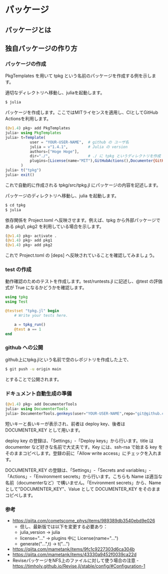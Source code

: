 # パッケージ

## パッケージとは


## 独自パッケージの作り方

### パッケージの作成
PkgTemplates を用いて tpkg という名前のパッケージを作成する例を示します。

適切なディレクトリへ移動し、juliaを起動します。

```bash
$ julia
```

パッケージを作成します。ここではMITライセンスを適用し、CIとしてGitHub Actionsを利用します。

```Julia
(@v1.4) pkg> add PkgTemplates
julia> using PkgTemplates
julia> t=Template(
           user = "YOUR-USER-NAME",  # github の ユーザ名
           julia = v"1.4.1",         # Julia の version
           authors=["Hoge Hoge"],
           dir="./",                 # ./ に tpkg というディレクトリを作成
           plugins=[License(name="MIT"),GitHubActions(),Documenter{GitHubActions}()]
       )
julia> t("tpkg")
julia> exit()
```

これで自動的に作成される tpkg/src/tpkg.jl にパッケージの内容を記述します。

パッケージのディレクトリへ移動し、julia を起動します。

```bash
$ cd tpkg
$ julia
```

依存関係を Project.toml へ反映させます。例えば、tpkg から外部パッケージである pkg1, pkg2 を利用している場合を示します。

```Julia
(@v1.4) pkg> activate .
(@v1.4) pkg> add pkg1
(@v1.4) pkg> add pkg2
```

これで Project.toml の [deps] へ反映されていることを確認してみましょう。

### test の作成
動作確認のためのテストを作成します。test/runtests.jl に記述し、@test の評価式が True になるかどうかを確認します。

```Julia
using tpkg
using Test

@testset "tpkg.jl" begin
    # Write your tests here.

    a = tpkg_run()
    @test a == 1
end
```

### github への公開
github上にtpkg.jlという名前で空のレポジトリを作成した上で、

```bash
$ git push -u origin main
```

とすることで公開されます。

### ドキュメント自動生成の準備

```Julia
(@v1.4) pkg> add DocumenterTools
julia> using DocumenterTools
julia> DocumenterTools.genkeys(user="YOUR-USER-NAME",repo="git@github.com:YOUR-USER-NAME/tpkg.git")
```

短いキーと長いキーが表示され、前者は deploy key、後者は DOCUMENTER_KEY として用います。

deploy key の登録は、「Settings」-「Deploy keys」から行います。title は documenter など好きな名前で大丈夫です。Key には、ssh-rsa で始まる key をそのままコピペします。登録の前に「Allow write access」にチェックを入れます。

DOCUMENTER_KEY の登録は、「Settings」-「Secrets and variables」-「Actions」-「Environment secrets」から行います。こちらも Name は適当な名前（documenterなど）で構いません。「Environment secrets」から、Name として"DOCUMENTER_KEY"、Value として DOCUMENTER_KEY をそのままコピペします。


<!--

### githubへ公開したパッケージのadd
```Julia
 pkg> add https://github.com/hoge/Hoge.jl
 pkg> add https://github.com/hoge/Hoge.jl#v0.1.0    # ←tagを指定する場合
```
又は
```Julia
 Pkg.add(PackageSpec(url="https://github.com/hoge/Hoge.jl"))
 Pkg.add(PackageSpec(url="https://github.com/hoge/Hoge.jl",rev="v0.1.0"))
```

### パッケージのバージョンを上げる
- uuid生成
```Julia
 pkg> add UUIDs
 julia> using UUIDs
 julia> uuid4()
```
- Project.tomlを編集
  - uuid, version を修正
- コミット
  - git push
  - git tag v0.1.2
  - git push origin v0.1.2
- パッケージをrm & add
```Julia
pkg> rm Hoge
 pkg> add https://github.com/hoge/Hoge.jl#v0.1.2
```
-->


### 参考
- https://qiita.com/cometscome_phys/items/989389db3540ebd9e026
  - 但し、最新版では以下を変更する必要あり：
  - julia_version → julia
  - license="..." → plugins 中に License(name="...")
  - generate("...",t) → t("...")
- https://qiita.com/mametank/items/9fc1c9227303d6ca304b
- https://qiita.com/mametank/items/43330a9452f0039ca22d
- ReviseパッケージをNFS上のファイルに対して使う場合の注意
  -https://timholy.github.io/Revise.jl/stable/config/#Configuration-1

